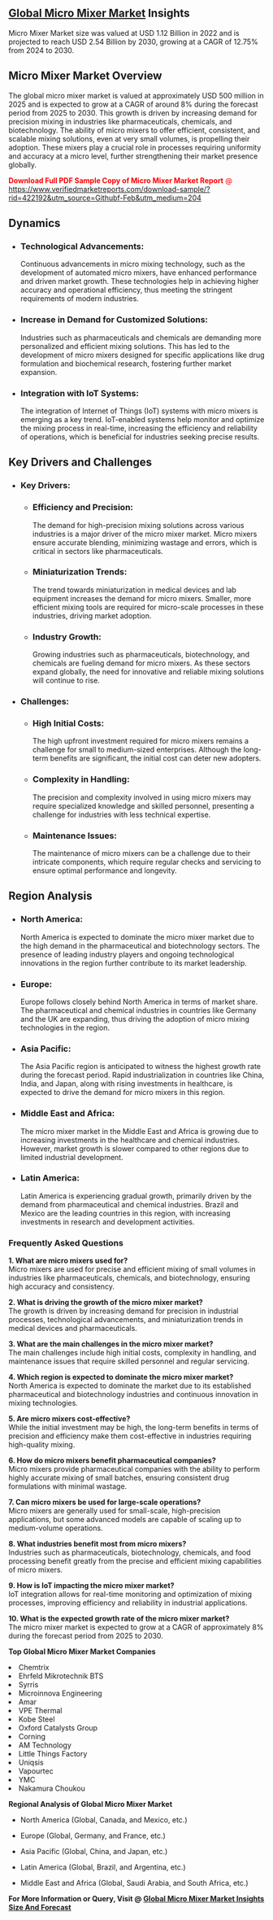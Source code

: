 <h2><a href="https://www.verifiedmarketreports.com/download-sample/?rid=422192&amp;utm_source=Githubf&amp;utm_medium=204" target="_blank">Global Micro Mixer Market</a> Insights</h2><p>Micro Mixer Market size was valued at USD 1.12 Billion in 2022 and is projected to reach USD 2.54 Billion by 2030, growing at a CAGR of 12.75% from 2024 to 2030.</p><p><h2>Micro Mixer Market Overview</h2> <p>The global micro mixer market is valued at approximately USD 500 million in 2025 and is expected to grow at a CAGR of around 8% during the forecast period from 2025 to 2030. This growth is driven by increasing demand for precision mixing in industries like pharmaceuticals, chemicals, and biotechnology. The ability of micro mixers to offer efficient, consistent, and scalable mixing solutions, even at very small volumes, is propelling their adoption. These mixers play a crucial role in processes requiring uniformity and accuracy at a micro level, further strengthening their market presence globally.</p> <p><p><span class=""><span style="color: #ff0000;"><strong>Download Full PDF Sample Copy of Micro Mixer Market Report</strong> @ </span><a href="https://www.verifiedmarketreports.com/download-sample/?rid=422192&amp;utm_source=Githubf-Feb&amp;utm_medium=204" target="_blank">https://www.verifiedmarketreports.com/download-sample/?rid=422192&amp;utm_source=Githubf-Feb&amp;utm_medium=204</a></span></p></p> <h2>Dynamics</h2> <ul> <li><h3>Technological Advancements:</h3> Continuous advancements in micro mixing technology, such as the development of automated micro mixers, have enhanced performance and driven market growth. These technologies help in achieving higher accuracy and operational efficiency, thus meeting the stringent requirements of modern industries.</li> <li><h3>Increase in Demand for Customized Solutions:</h3> Industries such as pharmaceuticals and chemicals are demanding more personalized and efficient mixing solutions. This has led to the development of micro mixers designed for specific applications like drug formulation and biochemical research, fostering further market expansion.</li> <li><h3>Integration with IoT Systems:</h3> The integration of Internet of Things (IoT) systems with micro mixers is emerging as a key trend. IoT-enabled systems help monitor and optimize the mixing process in real-time, increasing the efficiency and reliability of operations, which is beneficial for industries seeking precise results.</li> </ul> <h2>Key Drivers and Challenges</h2> <ul> <li><h3>Key Drivers:</h3> <ul> <li><h3>Efficiency and Precision:</h3> The demand for high-precision mixing solutions across various industries is a major driver of the micro mixer market. Micro mixers ensure accurate blending, minimizing wastage and errors, which is critical in sectors like pharmaceuticals.</li> <li><h3>Miniaturization Trends:</h3> The trend towards miniaturization in medical devices and lab equipment increases the demand for micro mixers. Smaller, more efficient mixing tools are required for micro-scale processes in these industries, driving market adoption.</li> <li><h3>Industry Growth:</h3> Growing industries such as pharmaceuticals, biotechnology, and chemicals are fueling demand for micro mixers. As these sectors expand globally, the need for innovative and reliable mixing solutions will continue to rise.</li> </ul> </li> <li><h3>Challenges:</h3> <ul> <li><h3>High Initial Costs:</h3> The high upfront investment required for micro mixers remains a challenge for small to medium-sized enterprises. Although the long-term benefits are significant, the initial cost can deter new adopters.</li> <li><h3>Complexity in Handling:</h3> The precision and complexity involved in using micro mixers may require specialized knowledge and skilled personnel, presenting a challenge for industries with less technical expertise.</li> <li><h3>Maintenance Issues:</h3> The maintenance of micro mixers can be a challenge due to their intricate components, which require regular checks and servicing to ensure optimal performance and longevity.</li> </ul> </li> </ul> <h2>Region Analysis</h2> <ul> <li><h3>North America:</h3> North America is expected to dominate the micro mixer market due to the high demand in the pharmaceutical and biotechnology sectors. The presence of leading industry players and ongoing technological innovations in the region further contribute to its market leadership.</li> <li><h3>Europe:</h3> Europe follows closely behind North America in terms of market share. The pharmaceutical and chemical industries in countries like Germany and the UK are expanding, thus driving the adoption of micro mixing technologies in the region.</li> <li><h3>Asia Pacific:</h3> The Asia Pacific region is anticipated to witness the highest growth rate during the forecast period. Rapid industrialization in countries like China, India, and Japan, along with rising investments in healthcare, is expected to drive the demand for micro mixers in this region.</li> <li><h3>Middle East and Africa:</h3> The micro mixer market in the Middle East and Africa is growing due to increasing investments in the healthcare and chemical industries. However, market growth is slower compared to other regions due to limited industrial development.</li> <li><h3>Latin America:</h3> Latin America is experiencing gradual growth, primarily driven by the demand from pharmaceutical and chemical industries. Brazil and Mexico are the leading countries in this region, with increasing investments in research and development activities.</li> </ul> <h3>Frequently Asked Questions</h3> <p><strong>1. What are micro mixers used for?</strong><br>Micro mixers are used for precise and efficient mixing of small volumes in industries like pharmaceuticals, chemicals, and biotechnology, ensuring high accuracy and consistency.</p> <p><strong>2. What is driving the growth of the micro mixer market?</strong><br>The growth is driven by increasing demand for precision in industrial processes, technological advancements, and miniaturization trends in medical devices and pharmaceuticals.</p> <p><strong>3. What are the main challenges in the micro mixer market?</strong><br>The main challenges include high initial costs, complexity in handling, and maintenance issues that require skilled personnel and regular servicing.</p> <p><strong>4. Which region is expected to dominate the micro mixer market?</strong><br>North America is expected to dominate the market due to its established pharmaceutical and biotechnology industries and continuous innovation in mixing technologies.</p> <p><strong>5. Are micro mixers cost-effective?</strong><br>While the initial investment may be high, the long-term benefits in terms of precision and efficiency make them cost-effective in industries requiring high-quality mixing.</p> <p><strong>6. How do micro mixers benefit pharmaceutical companies?</strong><br>Micro mixers provide pharmaceutical companies with the ability to perform highly accurate mixing of small batches, ensuring consistent drug formulations with minimal wastage.</p> <p><strong>7. Can micro mixers be used for large-scale operations?</strong><br>Micro mixers are generally used for small-scale, high-precision applications, but some advanced models are capable of scaling up to medium-volume operations.</p> <p><strong>8. What industries benefit most from micro mixers?</strong><br>Industries such as pharmaceuticals, biotechnology, chemicals, and food processing benefit greatly from the precise and efficient mixing capabilities of micro mixers.</p> <p><strong>9. How is IoT impacting the micro mixer market?</strong><br>IoT integration allows for real-time monitoring and optimization of mixing processes, improving efficiency and reliability in industrial applications.</p> <p><strong>10. What is the expected growth rate of the micro mixer market?</strong><br>The micro mixer market is expected to grow at a CAGR of approximately 8% during the forecast period from 2025 to 2030.</p> </p><p><strong>Top Global Micro Mixer Market Companies</strong></p><div data-test-id=""><p><li>Chemtrix</li><li> Ehrfeld Mikrotechnik BTS</li><li> Syrris</li><li> Microinnova Engineering</li><li> Amar</li><li> VPE Thermal</li><li> Kobe Steel</li><li> Oxford Catalysts Group</li><li> Corning</li><li> AM Technology</li><li> Little Things Factory</li><li> Uniqsis</li><li> Vapourtec</li><li> YMC</li><li> Nakamura Choukou</li></p><div><strong>Regional Analysis of&nbsp;Global Micro Mixer Market</strong></div><ul><li dir="ltr"><p dir="ltr">North America&nbsp;(Global, Canada, and Mexico, etc.)</p></li><li dir="ltr"><p dir="ltr">Europe (Global, Germany, and France, etc.)</p></li><li dir="ltr"><p dir="ltr">Asia Pacific&nbsp;(Global, China, and Japan, etc.)</p></li><li dir="ltr"><p dir="ltr">Latin America&nbsp;(Global, Brazil, and Argentina, etc.)</p></li><li dir="ltr">Middle East and Africa&nbsp;(Global, Saudi Arabia, and South Africa, etc.)</li></ul><p><strong>For More Information or Query, Visit @&nbsp;</strong><strong><a href="https://www.verifiedmarketreports.com/product/micro-mixer-market/?utm_source=Githubf&amp;utm_medium=204" target="_blank">Global Micro Mixer Market Insights Size And Forecast</a></strong></p></div>
